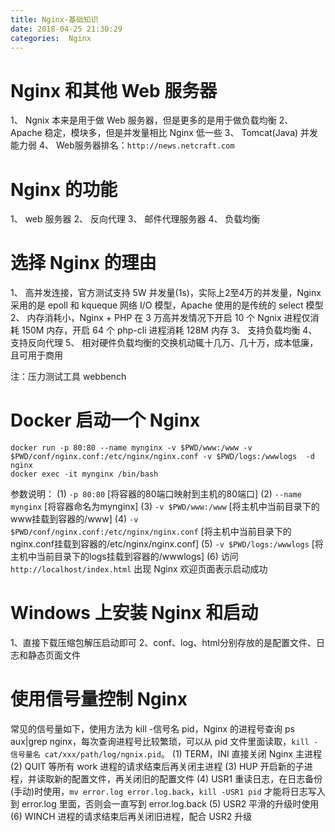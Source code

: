 ```yaml
---
title: Nginx-基础知识
date: 2018-04-25 21:30:29
categories:  Nginx
---
```


# Nginx 和其他 Web 服务器

1、 Ngnix 本来是用于做 Web 服务器，但是更多的是用于做负载均衡
2、 Apache 稳定，模块多，但是并发量相比 Nginx 低一些
3、 Tomcat(Java) 并发能力弱
4、 Web服务器排名：`http://news.netcraft.com`

# Nginx 的功能

1、 web 服务器
2、 反向代理
3、 邮件代理服务器
4、 负载均衡

<!-- more -->

# 选择 Nginx 的理由

1、 高并发连接，官方测试支持 5W 并发量(1s)，实际上2至4万的并发量，Nginx 采用的是 epoll 和 kqueque 网络 I/O 模型，Apache 使用的是传统的 select 模型
2、 内存消耗小，Nginx + PHP 在 3 万高并发情况下开启 10 个 Ngnix 进程仅消耗 150M 内存，开启 64 个 php-cli 进程消耗 128M 内存
3、 支持负载均衡
4、 支持反向代理
5、 相对硬件负载均衡的交换机动辄十几万、几十万，成本低廉，且可用于商用

注：压力测试工具 webbench

# Docker 启动一个 Nginx

```shell
docker run -p 80:80 --name mynginx -v $PWD/www:/www -v $PWD/conf/nginx.conf:/etc/nginx/nginx.conf -v $PWD/logs:/wwwlogs  -d nginx
docker exec -it mynginx /bin/bash
```

参数说明：
(1) `-p 80:80` [将容器的80端口映射到主机的80端口]
(2) `--name mynginx` [将容器命名为mynginx]
(3) `-v $PWD/www:/www` [将主机中当前目录下的www挂载到容器的/www]
(4) `-v $PWD/conf/nginx.conf:/etc/nginx/nginx.conf` [将主机中当前目录下的nginx.conf挂载到容器的/etc/nginx/nginx.conf]
(5) `-v $PWD/logs:/wwwlogs` [将主机中当前目录下的logs挂载到容器的/wwwlogs]
(6) 访问 `http://localhost/index.html` 出现 Nginx 欢迎页面表示启动成功

# Windows 上安装 Nginx 和启动

1、直接下载压缩包解压启动即可
2、conf、log、html分别存放的是配置文件、日志和静态页面文件

# 使用信号量控制 Nginx

常见的信号量如下，使用方法为 kill -信号名 pid，Nginx 的进程号查询 ps aux|grep nginx，每次查询进程号比较繁琐，可以从 pid 文件里面读取，`kill -信号量名 cat/xxx/path/log/ngnix.pid`。
(1) TERM，INI 直接关闭 Nginx 主进程
(2) QUIT 等所有 work 进程的请求结束后再关闭主进程
(3) HUP 开启新的子进程，并读取新的配置文件，再关闭旧的配置文件
(4) USR1 重读日志，在日志备份(手动)时使用，`mv error.log error.log.back`，`kill -USR1 pid` 才能将日志写入到 error.log 里面，否则会一直写到 error.log.back
(5) USR2 平滑的升级时使用
(6) WINCH 进程的请求结束后再关闭旧进程，配合 USR2 升级

